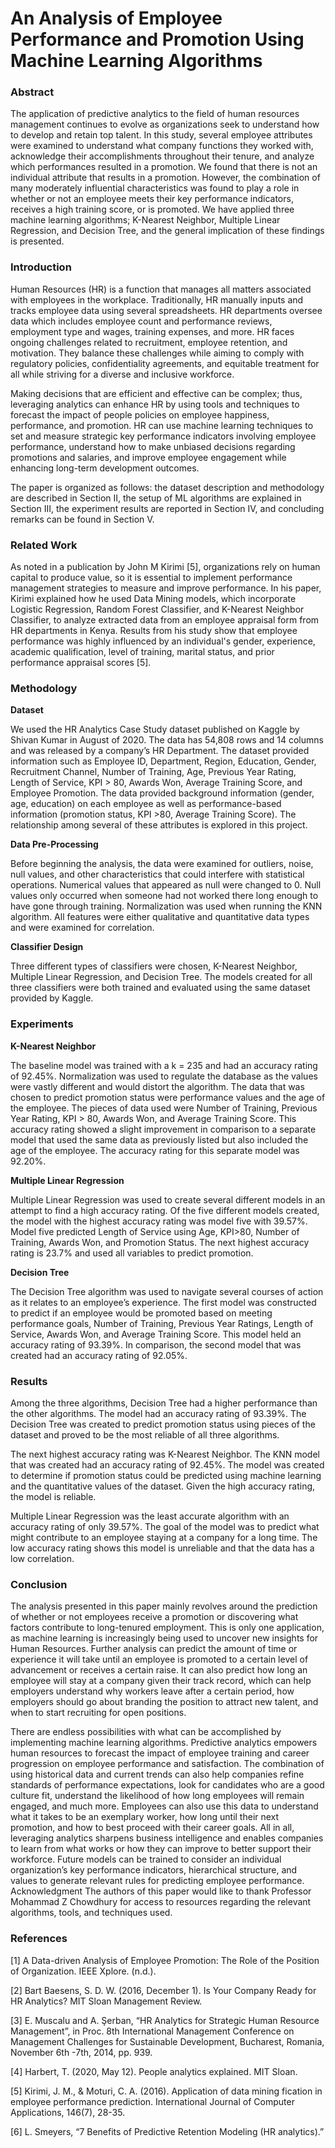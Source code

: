 # An Analysis of Employee Performance and Promotion Using Machine Learning Algorithms

### **Abstract**

The application of predictive analytics to the field of human resources management continues to evolve as organizations seek to understand how to develop and retain top talent. In this study, several employee attributes were examined to understand what company functions they worked with, acknowledge their accomplishments throughout their tenure, and analyze which performances resulted in a promotion. We found that there is not an individual attribute that results in a promotion. However, the combination of many moderately influential characteristics was found to play a role in whether or not an employee meets their key performance indicators, receives a high training score, or is promoted. We have applied three machine learning algorithms; K-Nearest Neighbor, Multiple Linear Regression, and Decision Tree, and the general implication of these findings is presented.

### **Introduction**

Human Resources (HR) is a function that manages all matters associated with employees in the workplace. Traditionally, HR manually inputs and tracks employee data using several spreadsheets. HR departments oversee data which includes employee count and performance reviews, employment type and wages, training expenses, and more. HR faces ongoing challenges related to recruitment, employee retention, and motivation. They balance these challenges while aiming to comply with regulatory policies, confidentiality agreements, and equitable treatment for all while striving for a diverse and inclusive workforce.

Making decisions that are efficient and effective can be complex; thus, leveraging analytics can enhance HR by using tools and techniques to forecast the impact of people policies on employee happiness, performance, and promotion. HR can use machine learning techniques to set and measure strategic key performance indicators involving employee performance, understand how to make unbiased decisions regarding promotions and salaries, and improve employee engagement while enhancing long-term development outcomes.

The paper is organized as follows: the dataset description and methodology are described in Section II, the setup of ML algorithms are explained in Section III, the experiment results are reported in Section IV, and concluding remarks can be found in Section V.




### **Related Work**

As noted in a publication by John M Kirimi [5], organizations rely on human capital to produce value, so it is essential to implement performance management strategies to measure and improve performance. In his paper, Kirimi explained how he used Data Mining models, which incorporate Logistic Regression, Random Forest Classifier, and K-Nearest Neighbor Classifier, to analyze extracted data from an employee appraisal form from HR departments in Kenya. Results from his study show that employee performance was highly influenced by an individual's gender, experience, academic qualification, level of training, marital status, and prior performance appraisal scores [5]. 


### **Methodology**

**Dataset**

We used the HR Analytics Case Study dataset published on Kaggle by Shivan Kumar in August of 2020. The data has 54,808 rows and 14 columns and was released by a company’s HR Department. The dataset provided information such as Employee ID, Department, Region, Education, Gender, Recruitment Channel, Number of Training, Age, Previous Year Rating, Length of Service, KPI > 80, Awards Won, Average Training Score, and Employee Promotion. The data provided background information (gender, age, education) on each employee as well as performance-based information (promotion status, KPI >80, Average Training Score). The relationship among several of these attributes is explored in this project.

**Data Pre-Processing**

Before beginning the analysis, the data were examined for outliers, noise, null values, and other characteristics that could interfere with statistical operations. Numerical values that appeared as null were changed to 0. Null values only occurred when someone had not worked there long enough to have gone through training. Normalization was used when running the KNN algorithm. All features were either qualitative and quantitative data types and were examined for correlation.

**Classifier Design**

Three different types of classifiers were chosen, K-Nearest Neighbor, Multiple Linear Regression, and Decision Tree. The models created for all three classifiers were both trained and evaluated using the same dataset provided by Kaggle. 

### **Experiments**

**K-Nearest Neighbor**

The baseline model was trained with a k = 235 and had an accuracy rating of 92.45%. Normalization was used to regulate the database as the values were vastly different and would distort the algorithm. The data that was chosen to predict promotion status were performance values and the age of the employee. The pieces of data used were Number of Training, Previous Year Rating, KPI > 80, Awards Won, and Average Training Score. This accuracy rating showed a slight improvement in comparison to a separate model that used the same data as previously listed but also included the age of the employee. The accuracy rating for this separate model was 92.20%. 

**Multiple Linear Regression**

Multiple Linear Regression was used to create several different models in an attempt to find a high accuracy rating. Of the five different models created, the model with the highest accuracy rating was model five with 39.57%. Model five predicted Length of Service using Age, KPI>80, Number of Training, Awards Won, and Promotion Status. The next highest accuracy rating is 23.7% and used all variables to predict promotion. 

**Decision Tree**

The Decision Tree algorithm was used to navigate several courses of action as it relates to an employee’s experience. The first model was constructed to predict if an employee would be promoted based on meeting performance goals, Number of Training, Previous Year Ratings, Length of Service, Awards Won, and Average Training Score. This model held an accuracy rating of 93.39%. In comparison, the second model that was created had an accuracy rating of 92.05%. 

### **Results**

Among the three algorithms, Decision Tree had a higher performance than the other algorithms. The model had an accuracy rating of 93.39%. The Decision Tree was created to predict promotion status using pieces of the dataset and proved to be the most reliable of all three algorithms. 

The next highest accuracy rating was K-Nearest Neighbor. The KNN model that was created had an accuracy rating of 92.45%. The model was created to determine if promotion status could be predicted using machine learning and the quantitative values of the dataset. Given the high accuracy rating, the model is reliable. 

Multiple Linear Regression was the least accurate algorithm with an accuracy rating of only 39.57%. The goal of the model was to predict what might contribute to an employee staying at a company for a long time. The low accuracy rating shows this model is unreliable and that the data has a low correlation. 


### **Conclusion**

The analysis presented in this paper mainly revolves around the prediction of whether or not employees receive a promotion or discovering what factors contribute to long-tenured employment. This is only one application, as machine learning is increasingly being used to uncover new insights for Human Resources. Further analysis can predict the amount of time or experience it will take until an employee is promoted to a certain level of advancement or receives a certain raise. It can also predict how long an employee will stay at a company given their track record, which can help employers understand why workers leave after a certain period, how employers should go about branding the position to attract new talent, and when to start recruiting for open positions.

There are endless possibilities with what can be accomplished by implementing machine learning algorithms. Predictive analytics empowers human resources to forecast the impact of employee training and career progression on employee performance and satisfaction. The combination of using historical data and current trends can also help companies refine standards of performance expectations, look for candidates who are a good culture fit, understand the likelihood of how long employees will remain engaged, and much more. Employees can also use this data to understand what it takes to be an exemplary worker, how long until their next promotion, and how to best proceed with their career goals. All in all, leveraging analytics sharpens business intelligence and enables companies to learn from what works or how they can improve to better support their workforce. Future models can be trained to consider an individual organization’s key performance indicators, hierarchical structure, and values to generate relevant rules for predicting employee performance.
Acknowledgment
The authors of this paper would like to thank Professor Mohammad Z Chowdhury for access to resources regarding the relevant algorithms, tools, and techniques used.

### **References**

[1] A Data-driven Analysis of Employee Promotion: The Role of the Position of Organization. 
IEEE Xplore. (n.d.). 

[2] Bart Baesens, S. D. W. (2016, December 1). Is Your Company Ready for HR Analytics? MIT Sloan Management Review. 

[3] E. Muscalu and A. Şerban, “HR Analytics for Strategic Human Resource
Management”, in Proc. 8th International Management Conference on
Management Challenges for Sustainable Development, Bucharest, Romania,
November 6th -7th, 2014, pp. 939.

[4] Harbert, T. (2020, May 12). People analytics explained. MIT Sloan. 

[5] Kirimi, J. M., & Moturi, C. A. (2016). Application of data mining 
fication in employee performance prediction. International Journal of Computer Applications, 146(7), 28-35.

[6] L. Smeyers, “7 Benefits of Predictive Retention Modeling (HR analytics).”

